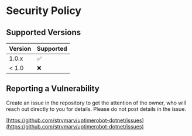 # Security Policy

## Supported Versions

| Version | Supported          |
| ------- | ------------------ |
| 1.0.x   | :white_check_mark: |
| < 1.0   | :x:                |

## Reporting a Vulnerability

Create an issue in the repository to get the attention of the owner, who will reach
out directly to you for details.  Please do not post details in the issue.

[https://github.com/strvmarv/uptimerobot-dotnet/issues](https://github.com/strvmarv/uptimerobot-dotnet/issues)
